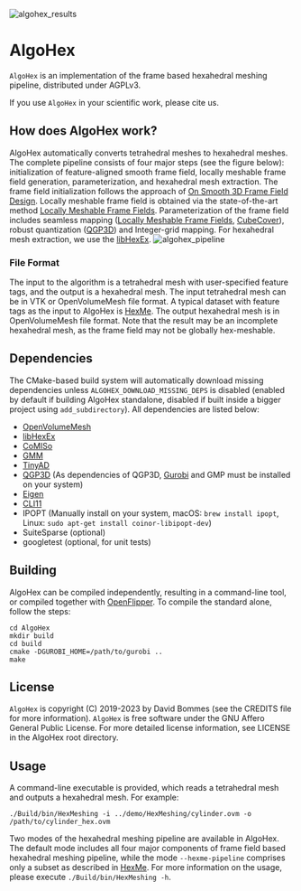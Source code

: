 
![algohex_results](https://github.com/cgg-bern/AlgoHex/assets/137911074/38e7d3be-1adf-48a9-ae5a-1f075f0d9cd3)

AlgoHex
======

`AlgoHex` is an implementation of the frame based hexahedral meshing pipeline, distributed under AGPLv3.

If you use `AlgoHex` in your scientific work, please cite us.

## How does AlgoHex work?

AlgoHex automatically converts tetrahedral meshes to hexahedral meshes. The complete pipeline consists of four major steps (see the figure below): initialization of feature-aligned smooth frame field, locally meshable frame field generation, parameterization, and hexahedral mesh extraction. The frame field initialization follows the approach of [On Smooth 3D Frame Field Design](https://arxiv.org/abs/1507.03351). Locally meshable frame field is obtained via the state-of-the-art method [Locally Meshable Frame Fields](https://www.algohex.eu/publications/locally-meshable-frame-fields/). Parameterization of the frame field includes seamless mapping ([Locally Meshable Frame Fields](https://www.algohex.eu/publications/locally-meshable-frame-fields/), [CubeCover](http://www.mi.fu-berlin.de/en/math/groups/ag-geom/publications/db/2011_Nieser-Reitebuch-Polthier_CubeCover.pdf)), robust quantization ([QGP3D](http://graphics.cs.uos.de/papers/Volume_Parametrization_Quantization-SIGGRAPH2022.pdf)) and Integer-grid mapping. For hexahedral mesh extraction, we use the [libHexEx](https://www.graphics.rwth-aachen.de/software/libHexEx).
![algohex_pipeline](https://github.com/cgg-bern/AlgoHex/assets/137911074/e705c323-2b32-41e2-8e01-d78516dd0e07)


### File Format
The input to the algorithm is a tetrahedral mesh with user-specified feature tags, and the output is a hexahedral mesh. The input tetrahedral mesh can be in VTK or OpenVolumeMesh file format. A typical dataset with feature tags as the input to AlgoHex is [HexMe](https://www.algohex.eu/publications/hex-me-if-you-can/). The output hexahedral mesh is in OpenVolumeMesh file format. Note that the result may be an incomplete hexahedral mesh, as the frame field may not be globally hex-meshable.

## Dependencies

The CMake-based build system will automatically download missing dependencies unless `ALGOHEX_DOWNLOAD_MISSING_DEPS` is disabled (enabled by default if building AlgoHex standalone, disabled if built inside a bigger project using `add_subdirectory`). All dependencies are listed below:
- [OpenVolumeMesh](www.openvolumemesh.org)
- [libHexEx](https://www.graphics.rwth-aachen.de/software/libHexEx)
- [CoMISo](https://www.graphics.rwth-aachen.de/software/comiso)
- [GMM](http://getfem.org/gmm.html)
- [TinyAD](https://github.com/patr-schm/TinyAD)
- [QGP3D](https://github.com/HendrikBrueckler/QGP3D) (As dependencies of QGP3D, [Gurobi](https://www.gurobi.com/) and GMP must be installed on your system)
- [Eigen](http://eigen.tuxfamily.org)
- [CLI11](https://github.com/CLIUtils/CLI11.git)
- IPOPT (Manually install on your system, macOS: `brew install ipopt`, Linux: `sudo apt-get install coinor-libipopt-dev`)
- SuiteSparse (optional)
- googletest (optional, for unit tests)


## Building

AlgoHex can be compiled independently, resulting in a command-line tool, or compiled together with [OpenFlipper](https://www.graphics.rwth-aachen.de/software/openflipper/). To compile the standard alone, follow the steps:
```
cd AlgoHex
mkdir build
cd build
cmake -DGUROBI_HOME=/path/to/gurobi ..
make
```

## License

`AlgoHex` is copyright (C) 2019-2023 by David Bommes (see the CREDITS file for more information). `AlgoHex` is free software under the GNU Affero General Public License. For more detailed license information, see LICENSE in the AlgoHex root directory.

## Usage

A command-line executable is provided, which reads a tetrahedral mesh and outputs a hexahedral mesh. For example:
```
./Build/bin/HexMeshing -i ../demo/HexMeshing/cylinder.ovm -o /path/to/cylinder_hex.ovm
```
Two modes of the hexahedral meshing pipeline are available in AlgoHex. The default mode includes all four major components of frame field based hexahedral meshing pipeline, while the mode `--hexme-pipeline` comprises only a subset as described in [HexMe](https://www.algohex.eu/publications/hex-me-if-you-can/).
For more information on the usage, please execute `./Build/bin/HexMeshing -h`.


